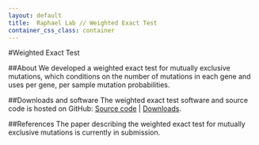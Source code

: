 ```yaml
---
layout: default
title:  Raphael Lab // Weighted Exact Test
container_css_class: container
---
```


#Weighted Exact Test

##About
We developed a weighted exact test for mutually exclusive mutations, which conditions on the number of mutations in each gene and uses per gene, per sample mutation probabilities.

<a name="download"></a>
##Downloads and software
The weighted exact test software and source code is hosted on GitHub: [Source code](https://github.com/raphael-group/weighted-exclusivity-test/) | [Downloads](https://github.com/raphael-group/weighted-exclusivity-test/releases).


<a name="reference"></a>
##References
The paper describing the weighted exact test for mutually exclusive mutations is currently in submission.
